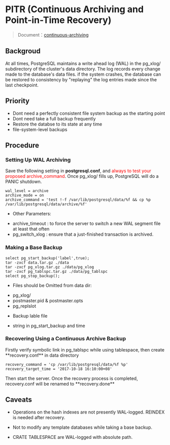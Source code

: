 # PITR (Continuous Archiving and Point-in-Time Recovery)

> Document：[continuous-archiving](https://www.postgresql.org/docs/9.6/static/continuous-archiving.html)

## Backgroud

At all times, PostgreSQL maintains a write ahead log \(WAL\) in the pg_xlog/ subdirectory of the cluster's data directory. The log records every change made to the database's data files. if the system crashes, the database can be restored to consistency by "replaying" the log entries made since the last checkpoint.

## Priority

* Dont need a perfectly consistent file system backup as the starting point
* Dont need take a full backup frequently
* Restore the databse to its state at any time
* file-system-level backups

## Procedure

### Setting Up WAL Archiving

Save the following setting in **postgresql.conf**, and <font color=red>always to test your proposed archive_command</font>. Once pg_xlog/ fills up, PostgreSQL will do a PANIC shutdown.

```
wal_level = archive
archive_mode = on
archive_command = 'test !-f /var/lib/postgresql/data/%f && cp %p /var/lib/postgresql/data/archive/%f'
```

- Other Parameters:
 + archive_timeout : to force the server to switch a new WAL segment file at least that often
 + pg_switch_xlog : ensure that a just-finished transaction is archived.

### Making a Base Backup

```
select pg_start_backup('label',true);
tar -zxcf data.tar.gz ./data
tar -zxcf pg_xlog.tar.gz ./data/pg_xlog
tar -zxcf pg_tablspc.tar.gz ./data/pg_tablspc
select pg_stop_backup();
```

- Files should be Omitted from data dir:
 * pg_xlog/
 * postmaster.pid & postmaster.opts
 * pg_replslot


- Backup lable file
 * string in pg_start_backup and time

### Recovering Using a Continuous Archive Backup

Firstly verify symbolic link in pg_tablspc while using tablespace, then create \*\*recovery.conf\*\* in data directory

```
recovery_command = 'cp /var/lib/postgresql/data/%f %p'
recovery_target_time = '2017-10-18 16:10:00+08'
```



Then start the server. Once the recovery process is completed, recovery.conf will be renamed to \*\*recovery.done\*\*



## Caveats



- Operations on the hash indexes are not presently WAL-logged. REINDEX is  needed after recovery.

- Not to modify any template databases while taking a base backup.

- CRATE TABLESPACE are WAL-logged with absolute path.

